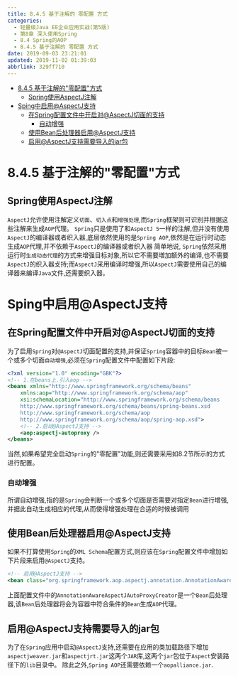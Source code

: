 ```yaml
---
title: 8.4.5 基于注解的 零配置 方式
categories: 
  - 轻量级Java EE企业应用实战(第5版)
  - 第8章 深入使用Spring
  - 8.4 Spring的AOP
  - 8.4.5 基于注解的 零配置 方式
date: 2019-09-03 23:21:01
updated: 2019-11-02 01:39:03
abbrlink: 329ff710
---
```

- [8.4.5 基于注解的"零配置"方式](/ReadingNotes/329ff710/#8-4-5-基于注解的"零配置"方式)
    - [Spring使用AspectJ注解](/ReadingNotes/329ff710/#Spring使用AspectJ注解)
- [Sping中启用@AspectJ支持](/ReadingNotes/329ff710/#Sping中启用-AspectJ支持)
    - [在Spring配置文件中开启对@AspectJ切面的支持](/ReadingNotes/329ff710/#在Spring配置文件中开启对-AspectJ切面的支持)
        - [自动增强](/ReadingNotes/329ff710/#自动增强)
    - [使用Bean后处理器启用@AspectJ支持](/ReadingNotes/329ff710/#使用Bean后处理器启用-AspectJ支持)
    - [启用@AspectJ支持需要导入的jar包](/ReadingNotes/329ff710/#启用-AspectJ支持需要导入的jar包)

<!--more-->
<script src="https://cdn.bootcss.com/jquery/3.4.0/jquery.slim.min.js"></script>
<script>$(document).ready(function () {$(".post-body > ul:nth-child(1)").hide();});</script>

<!--end-->
<!--SSTStart-->
# 8.4.5 基于注解的"零配置"方式 #
## Spring使用AspectJ注解 ##
`AspectJ`允许使用注解定义`切面`、`切入点`和`增强处理`,而`Spring`框架则可识别并根据这些注解来生成`AOP`代理。 `Spring`只是使用了和`AspectJ 5`一样的注解,但并没有使用`AspectJ`的编译器或者织入器,底层依然使用的是`Spring AOP`,依然是在运行时动态生成`AOP`代理,并不依赖于`AspectJ`的编译器或者织入器
简单地说, `Spring`依然采用运行时`生成动态代理`的方式来增强目标对象,所以它不需要増加额外的编译,也不需要`AspectJ`的织入器攴持;而`AspectJ`采用编译时增强,所以`AspectJ`需要使用自己的编译器来编译`Java`文件,还需要织入器。

# Sping中启用@AspectJ支持 #
## 在Spring配置文件中开启对@AspectJ切面的支持 ##
为了启用`Spring`对`@AspectJ`切面配置的支持,并保证`Spring`容器中的目标`Bean`被一个或多个切面`自动增强`,必须在`Spring`配置文件中配置如下片段:
```xml
<?xml version="1.0" encoding="GBK"?>
<!-- 1.在beans上.引入aop -->
<beans xmlns="http://www.springframework.org/schema/beans"
    xmlns:aop="http://www.springframework.org/schema/aop"
    xsi:schemaLocation="http://www.springframework.org/schema/beans 
	http://www.springframework.org/schema/beans/spring-beans.xsd
	http://www.springframework.org/schema/aop
	http://www.springframework.org/schema/aop/spring-aop.xsd">
    <!-- 2.启动@AspectJ支持 -->
    <aop:aspectj-autoproxy />
</beans>
```
当然,如果希望完全启动`Spring`的"零配置"功能,则还需要采用如8.2节所示的方式进行配置。
### 自动增强 ###
所谓自动增强,指的是`Spring`会判断一个或多个切面是否需要对指定`Bean`进行增强,并据此自动生成相应的代理,从而使得增强处理在合适的时候被调用
## 使用Bean后处理器启用@AspectJ支持 ##
如果不打算使用`Spring`的`XML Schema`配置方式,则应该在`Spring`配置文件中增加如下片段来启用`@AspectJ`支持。
```xml
<!-- 启用@AspectJ支持 -->
<bean class="org.springframework.aop.aspectj.annotation.AnnotationAwareAspectJAutoProxyCreator">
```
上面配置文件中的`AnnotationAwareAspectJAutoProxyCreator`是一个`Bean`后处理器,该`Bean`后处理器将会为容器中符合条件的`Bean`生成`AOP`代理。

## 启用@AspectJ支持需要导入的jar包 ##
<!--replace:aspectjweaver=aspect j weaver&aopalliance=A O P alliance-->

为了在`Spring`应用中启动`@AspectJ`支持,还需要在应用的类加载路径下增加`aspectjweaver.jar`和`aspectjrt.jar`这两个`JAR`库,这两个`jar`包位于`Aspect`安装路径下的`lib`目录中。
除此之外,`Spring AOP`还需要依赖一个`aopalliance.jar`.

<!--SSTStop-->
